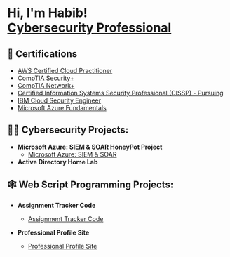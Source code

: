 <h1>Hi, I'm Habib! <br/><a href="https://github.com/habibsyed1"> <a href="https://www.linkedin.com/in/habib-syed-921839258/">Cybersecurity Professional</a></h1>

<h2>🥇 Certifications</h2>

- [AWS Certified Cloud Practitioner]()
- [CompTIA Security+]()
- [CompTIA Network+]()
- [Certified Information Systems Security Professional (CISSP) - Pursuing]()
- [IBM Cloud Security Engineer]()
- [Microsoft Azure Fundamentals]()

<h2>👨‍💻 Cybersecurity Projects:</h2>

- <b>Microsoft Azure: SIEM & SOAR HoneyPot Project</b>
  - [Microsoft Azure: SIEM & SOAR]()
- <b>Active Directory Home Lab</b>

<h2>🕸️ Web Script Programming Projects:</h2>

- <b>Assignment Tracker Code</b>
  - [Assignment Tracker Code](https://github.com/habibsyed1/Assignment-Tracker)

- <b>Professional Profile Site</b>
  - [Professional Profile Site](https://github.com/habibsyed1/Portfolio)
